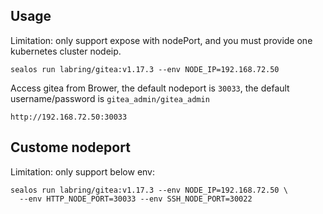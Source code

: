 ## Usage

Limitation: only support expose with nodePort, and you must provide one  kubernetes cluster nodeip.

```shell
sealos run labring/gitea:v1.17.3 --env NODE_IP=192.168.72.50
```

Access gitea from Brower, the default nodeport is `30033`, the default username/password is `gitea_admin/gitea_admin`

```shell
http://192.168.72.50:30033
```

## Custome nodeport

Limitation: only support below env:

```shell
sealos run labring/gitea:v1.17.3 --env NODE_IP=192.168.72.50 \
  --env HTTP_NODE_PORT=30033 --env SSH_NODE_PORT=30022
```


